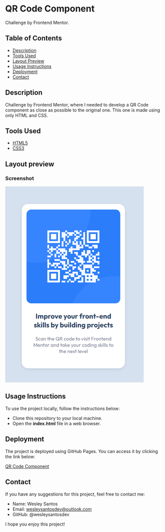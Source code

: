 # QR Code Component

Challenge by Frontend Mentor.

## Table of Contents
- <a href="#description">Description</a>
- <a href="#tools-used">Tools Used</a>
- <a href="#layout-preview">Layout Preview</a>
- <a href="#usage-instructions">Usage Instructions</a>
- <a href="#deployment">Deployment</a>
- <a href="#contact">Contact</a>

## Description

Challenge by Frontend Mentor, where I needed to develop a QR Code component as close as possible to the original one. This one is made using only HTML and CSS.

## Tools Used 

- <a href="https://developer.mozilla.org/pt-BR/docs/Web/HTML" target="_blank">HTML5</a>
- <a href="https://developer.mozilla.org/pt-BR/docs/Web/CSS" target="_blank">CSS3</a>

## Layout preview

### Screenshot

![QR Code Screenshot](preview/qr-code-preview.png)

## Usage Instructions
To use the project locally, follow the instructions below:

- Clone this repository to your local machine.
- Open the **index.html** file in a web browser.

## Deployment
The project is deployed using GitHub Pages. You can access it by clicking the link below:

<a href="https://wesleysantosdev.github.io/qr-code-component/" target="_blank">QR Code Component</a>

## Contact
If you have any suggestions for this project, feel free to contact me:

- Name: Wesley Santos
- Email: wesleysantosdev@outlook.com
- GitHub: @wesleysantosdev

I hope you enjoy this project!